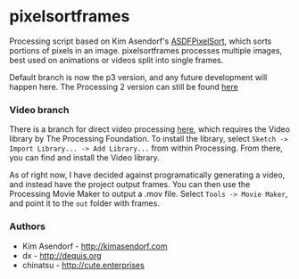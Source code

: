# pixelsortframes

Processing script based on Kim Asendorf's [ASDFPixelSort](https://github.com/kimasendorf/ASDFPixelSort), which sorts portions of pixels in an image.
pixelsortframes processes multiple images, best used on animations or videos split into single frames.

Default branch is now the p3 version, and any future development will happen here. The Processing 2 version can still be found [here](https://github.com/chinatsu/pixelsortframes/tree/master)


### Video branch

There is a branch for direct video processing [here](https://github.com/chinatsu/pixelsortframes/tree/video), which requires the Video library by The Processing Foundation. To install the library, select `Sketch -> Import Library... -> Add Library...` from within Processing. From there, you can find and install the Video library.

As of right now, I have decided against programatically generating a video, and instead have the project output frames. You can then use the Processing Movie Maker to output a .mov file. Select `Tools -> Movie Maker`, and point it to the `out` folder with frames.

### Authors
* Kim Asendorf - <http://kimasendorf.com>
* dx - <http://dequis.org>
* chinatsu - <http://cute.enterprises>
